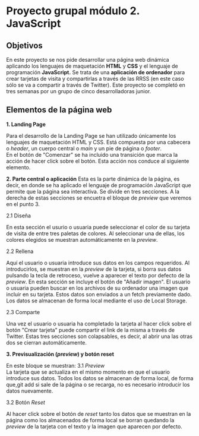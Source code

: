 # Proyecto grupal módulo 2. JavaScript

## Objetivos

En este proyecto se nos pide desarrollar una página web dinámica aplicando los lenguajes de maquetación **HTML** y **CSS** y el lenguaje de programación **JavaScript.**
Se trata de una **aplicación de ordenador** para crear tarjetas de visita y compartirlas a través de las RRSS (en este caso sólo se va a compartir a través de Twitter).
Este proyecto se completó en tres semanas por un grupo de cinco desarrolladoras junior.

## Elementos de la página web

**1. Landing Page**

Para el desarrollo de la Landing Page se han utilizado únicamente los lenguajes de maquetación HTML y CSS. Está compuesta por una cabecera o _header_, un cuerpo central o _main_ y un pie de página o _footer_.  
En el botón de "Comenzar" se ha incluido una transición que marca la acción de hacer click sobre el botón. Esta acción nos conduce al siguiente elemento.

**2. Parte central o aplicación**
Esta es la parte dinámica de la página, es decir, en donde se ha aplicado el lenguaje de programación JavaScript que permite que la página sea interactiva. Se divide en tres secciones. A la derecha de estas secciones se encuetra el bloque de _preview_ que veremos en el punto 3.

2.1 Diseña

En esta sección el usurio o usuaria puede seleccionar el color de su tarjeta de visita de entre tres paletas de colores. Al seleccionar una de ellas, los colores elegidos se muestran automáticamente en la _preview_.

2.2 Rellena

Aquí el usuario o usuaria introduce sus datos en los campos requeridos. Al introducirlos, se muestran en la _preview_ de la tarjeta, si borra sus datos pulsando la tecla de retroceso, vuelve a aparecer el texto por defecto de la _preview_.
En esta sección se incluye el botón de "Añadir imagen". El usuario o usuaria pueden buscar en los archivos de su ordenador una imagen que incluir en su tarjeta.
Estos datos son enviados a un fetch previamente dado. Los datos se almacenan de forma local mediante el uso de Local Storage.

2.3 Comparte

Una vez el usuario o usuaria ha completado la tarjeta al hacer click sobre el botón "Crear tarjeta" puede compartir el link de la misma a través de Twitter.
Estas tres secciones son colapsables, es decir, al abrir una las otras dos se cierran automáticamente.

**3. Previsualización (_preview_) y botón reset**

En este bloque se muestran:
3.1 _Preview_  
 La tarjeta que se actualiza en el mismo momento en que el usuario introduce sus datos. Todos los datos se almacenan de forma local, de forma que,git add si sale de la página o se recarga, no es necesario introducir los datos nuevamente.

3.2 Botón _Reset_

Al hacer click sobre el botón de _reset_ tanto los datos que se muestran en la página como los almacenados de forma local se borran quedando la _preview_ de la tarjeta con el texto y la imagen que aparecen por defecto.
